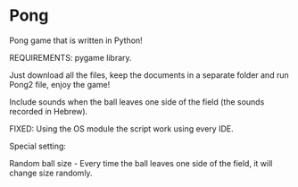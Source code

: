# Pong
Pong game that is written in Python!

REQUIREMENTS: pygame library.

Just download all the files, keep the documents in a separate folder and run Pong2 file, enjoy the game!

Include sounds when the ball leaves one side of the field (the sounds recorded in Hebrew).

FIXED: Using the OS module the script work using every IDE.

Special setting: 

Random ball size - 
Every time the ball leaves one side of the field, it will change size randomly.

